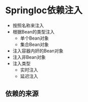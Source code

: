 # SpringIoc依赖注入

- 按照名称来注入
- 根据Bean的类型注入
  - 单个Bean对象
  - 集合Bean对象
- 注入容器内奸的Bean对象
- 注入非Bean对象
- 注入类型
  - 实时注入
  - 延迟注入

## 依赖的来源